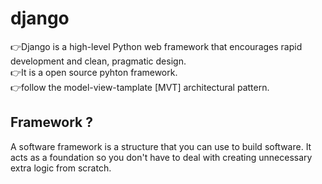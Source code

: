 # django
<p> 👉Django is a high-level Python web framework that encourages rapid development and clean, pragmatic design.
<br> 👉It is a  open source pyhton framework. <br> 👉follow the model-view-tamplate [MVT] architectural pattern.
</p>



<h2>  Framework  ? </h2>
<p> A software framework is a structure that you can use to build software. It acts as a foundation so you don't have to deal with creating unnecessary extra logic from scratch. <p>
